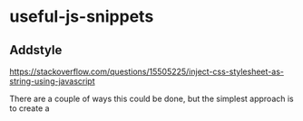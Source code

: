 # useful-js-snippets

## Addstyle

https://stackoverflow.com/questions/15505225/inject-css-stylesheet-as-string-using-javascript

There are a couple of ways this could be done, but the simplest approach is to create a <style> element, set its textContent property, and append to the page’s <head>.
``` javascript
/**
 * Utility function to add CSS in multiple passes.
 * @param {string} styleString
 */
function addStyle(styleString) {
  const style = document.createElement('style');
  style.textContent = styleString;
  document.head.append(style);
}

addStyle(`
  body {
    color: red;
  }
`);

addStyle(`
  body {
    background: silver;
  }
`);
 ``` 
  
If you want, you could change this slightly so the CSS is replaced when addStyle() is called instead of appending it.
``` javascript
/**
 * Utility function to add replaceable CSS.
 * @param {string} styleString
 */
const addStyle = (() => {
  const style = document.createElement('style');
  document.head.append(style);
  return (styleString) => style.textContent = styleString;
})();

addStyle(`
  body {
    color: red;
  }
`);

addStyle(`
  body {
    background: silver;
  }
`);
```
## Filter
 
u-block filters:

https://www.reddit.com/r/assholedesign/comments/p5phe2/you_are_now_completely_unable_to_view_twitter_on/  
  
```
twitter.com##div[role='dialog']
twitter.com##[id$='PromoSlot']
twitter.com##html->body:style(overflow:visible !important;)
twitter.com##html:style(overflow:visible !important;)
```

Those last two lines can be applied to any website at all that blocks scrolling 
  
 ## Generate UUID
 
  
  ``` javascript
  let guid = function() {
	function s4() {
	  return Math.floor((1 + Math.random()) * 0x10000)
		.toString(16)
		.substring(1);
	}
	return s4() + s4() + '-' + s4() + '-' + s4() + '-' +
	  s4() + '-' + s4() + s4() + s4();
  }
```
